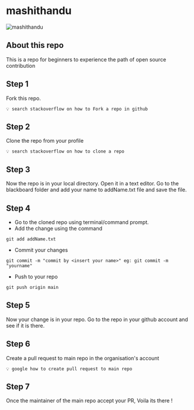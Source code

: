 # mashithandu

![mashithandu](https://raw.githubusercontent.com/connectemea/mashithandu/main/resources/rajesh-mashithandu.jpg)

## About this repo 

This is a repo for beginners to experience the path of open source contribution


## Step 1

Fork this repo.

```
💡 search stackoverflow on how to Fork a repo in github

```

## Step 2 

Clone the repo from your profile

```
💡 search stackoverflow on how to clone a repo
```

## Step 3

Now the repo is in your local directory. Open it in a text editor. Go to the blackboard folder and add your name to addName.txt file and save the file.

## Step 4

- Go to the cloned repo using terminal/command prompt.
- Add the change using the command
```
git add addName.txt
```
- Commit your changes 
```
git commit -m "commit by <insert your name>" eg: git commit -m "yourname"
```
- Push to your repo
```
git push origin main
```

## Step 5

Now your change is in your repo. Go to the repo in your github account and see if it is there.

## Step 6

Create a pull request to main repo in the organisation's account

```
💡 google how to create pull request to main repo
```

## Step 7

Once the maintainer of the main repo accept your PR, Voila its there !

